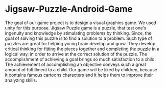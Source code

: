 # Jigsaw-Puzzle-Android-Game
The goal of our game project is to design a visual graphics game. We used unity for this purpose. Jigsaw Puzzle game is a puzzle, that test one's ingenuity and knowledge by stimulating problems by thinking. Since, the goal of solving this puzzle is to find a solution to a problem. Such type of puzzles are great for helping young brain develop and grow. They develop critical thinking for fitting the pieces together and completing the puzzle in a logical way, in order to arrive at the correct solution of the puzzle. The accomplishment of achieving a goal brings so much satisfaction to a child. The achievement of accomplishing an objective conveys such a great amount of fulfillment to a child. Our game will be liked by children, because it contains famous cartoons characters and it helps them to improve their analyzing skills. 
